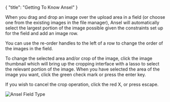 {
    "title": "Getting To Know Ansel"
}

When you drag and drop an image over the upload area in a field (or choose one from the existing images in the file manager), Ansel will automatically select the largest portion of the image possible given the constraints set up for the field and add an image row.

You can use the re-order handles to the left of a row to change the order of the images in the field.

To change the selected area and/or crop of the image, click the image thumbnail which will bring up the cropping interface with a lasso to select the relevant portion of the image. When you have selected the area of the image you want, click the green check mark or press the enter key.

If you wish to cancel the crop operation, click the red X, or press escape.

<img alt="Ansel Field Type" src="/uploads-static/software/ansel-ee/documentation/field-type-use/ansel-field-image-crop.jpg" srcset="/uploads-static/software/ansel-ee/documentation/field-type-use/ansel-field-image-crop.jpg 1x, /uploads-static/software/ansel-ee/documentation/field-type-use/ansel-field-image-crop-2x.jpg 2x">
